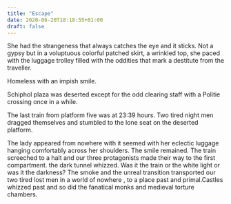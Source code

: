 ```yaml
---
title: "Escape"
date: 2020-06-20T18:18:55+01:00
draft: false
---
```


She had the strangeness that always catches the eye and it sticks.
Not a gypsy but in a voluptuous colorful patched skirt, a wrinkled top, she paced with the luggage trolley filled with the oddities that mark a destitute from the traveller.

Homeless with an impish smile.

Schiphol plaza was deserted except for the odd clearing staff with a Politie crossing once in a while.

The last train from platform five was at 23:39 hours. Two tired night men dragged themselves and stumbled to the lone seat on the deserted platform.

The lady appeared from nowhere with it seemed with her eclectic luggage hanging comfortably across her shoulders. The smile remained. The train screeched to a halt and our three protagonists made their way to the first compartment. the dark tunnel whizzed. Was it the train or the white light or was it the darkness? The smoke and the unreal transition transported our two tired lost men in a world of nowhere , to a place past and primal.Castles whizzed past and so did the fanatical monks and medieval torture chambers.